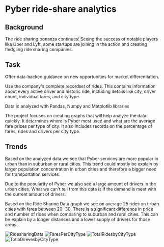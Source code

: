 # Pyber ride-share analytics

## Background
The ride sharing bonanza continues! Seeing the success of notable players like Uber and Lyft, some startups are joining in the action and creating fledgling ride sharing companies. 

## Task
Offer data-backed guidance on new opportunities for market differentiation.

Use the company's complete recordset of rides. This contains information about every active driver and historic ride, including details like city, driver count, individual fares, and city type.

Data id analyzed with Pandas, Numpy and Matplotlib libraries

The project focuses on creating graphs that will help analyze the data quickly.
It determines where is Pyber most used and what are the average fare prices per type of city.
It also includes records on the percentage of fares, rides and drivers per city type.


## Trends

Based on the analyzed data we see that Pyber services are more popular in urban than in suburban or rural cities.
This trend could mostly be explain by larger population concentration in urban cities and therefore a bigger need for transportation services.

Due to the popularity of Pyber we also see a large amount of drivers in the urban cities. 
What we can't tell from this data is if the demand is meet with the current amount of drivers.

Based on the Ride Sharing Data graph we see on average 25 rides on urban cities with fares between $20-$30. 
There is a significant difference in price and number of rides when comparing to suburban and rural cities. 
This can be explain by a longer distances and a lower supply of drivers for those areas.

![RidesharingData](https://github.com/ovinueza/Matplotlib/blob/master/Images/pyber_ride_sharing_2016.png)
![FaresPerCityType](https://github.com/ovinueza/Matplotlib/blob/master/Images/pyber_%25total_fares_bytype.png)
![TotalRidesbyCityType](https://github.com/ovinueza/Matplotlib/blob/master/Images/pyber_%25total_rides_bytype.png)
![TotlaDirevesbyCityType](https://github.com/ovinueza/Matplotlib/blob/master/Images/pyber_%25total_drivers_bytype.png)
